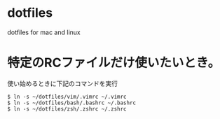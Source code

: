 # dotfiles
dotfiles for mac and linux

# 特定のRCファイルだけ使いたいとき。
使い始めるときに下記のコマンドを実行
```
$ ln -s ~/dotfiles/vim/.vimrc ~/.vimrc
$ ln -s ~/dotfiles/bash/.bashrc ~/.bashrc
$ ln -s ~/dotfiles/zsh/.zshrc ~/.zshrc
```
